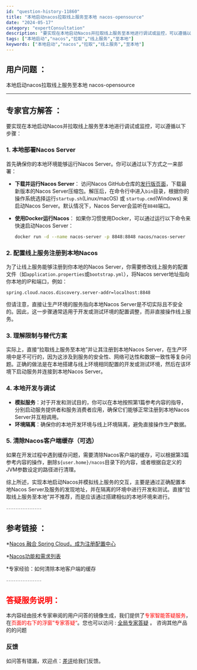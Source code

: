 ```yaml
---
id: "question-history-11860"
title: "本地启动nacos拉取线上服务至本地 nacos-opensource"
date: "2024-05-17"
category: "expertConsultation"
description: "要实现在本地启动Nacos并拉取线上服务至本地进行调试或监控，可以遵循以下步骤：### 1. **本地部署Nacos Server**首先确保你的本地环境能够运行Nacos Server。你可以通过以下方式之一来部署：- **下载并运行Nacos Server**：  访问Nacos GitHub仓"
tags: ["本地启动","nacos","拉取","线上服务","至本地"]
keywords: ["本地启动","nacos","拉取","线上服务","至本地"]
---
```


## 用户问题 ： 
 本地启动nacos拉取线上服务至本地 nacos-opensource 

---------------
## 专家官方解答 ：

要实现在本地启动Nacos并拉取线上服务至本地进行调试或监控，可以遵循以下步骤：

### 1. **本地部署Nacos Server**

首先确保你的本地环境能够运行Nacos Server。你可以通过以下方式之一来部署：

- **下载并运行Nacos Server**：
  访问Nacos GitHub仓库的[发行版页面](https://github.com/alibaba/nacos/releases)，下载最新版本的Nacos Server压缩包。解压后，在命令行中进入`bin`目录，根据你的操作系统选择运行`startup.sh`(Linux/macOS) 或 `startup.cmd`(Windows) 来启动Nacos Server。默认情况下，Nacos Server会监听在`8848`端口。

- **使用Docker运行Nacos**：
  如果你习惯使用Docker，可以通过运行以下命令来快速启动Nacos Server：
  ```sh
  docker run -d --name nacos-server -p 8848:8848 nacos/nacos-server
  ```

### 2. **配置线上服务注册到本地Nacos**

为了让线上服务能够注册到你本地的Nacos Server，你需要修改线上服务的配置文件（如`application.properties`或`bootstrap.yml`），将Nacos server地址指向你本地的IP和端口，例如：
```properties
spring.cloud.nacos.discovery.server-addr=localhost:8848
```
但请注意，直接让生产环境的服务指向本地Nacos Server是不切实际且不安全的。因此，这一步骤通常适用于开发或测试环境的配置调整，而非直接操作线上服务。

### 3. **理解限制与替代方案**

实际上，直接“拉取线上服务至本地”并让其注册到本地Nacos Server，在生产环境中是不可行的，因为这涉及到服务的安全性、网络可达性和数据一致性等复杂问题。正确的做法是在本地搭建与线上环境相同配置的开发或测试环境，然后在该环境下启动服务并连接到本地Nacos Server。

### 4. **本地开发与调试**

- **模拟服务**：对于开发和测试目的，你可以在本地按照第1篇参考内容的指导，分别启动服务提供者和服务消费者应用，确保它们能够正常注册到本地Nacos Server并互相调用。
- **环境隔离**：确保你的本地开发环境与线上环境隔离，避免直接操作生产数据。

### 5. **清除Nacos客户端缓存（可选）**

如果在开发过程中遇到缓存问题，需要清除Nacos客户端的缓存，可以根据第3篇参考内容的操作，删除`${user.home}/nacos`目录下的内容，或者根据自定义的JVM参数设定的路径进行清理。

综上所述，实现本地启动Nacos并模拟线上服务的交互，主要是通过正确配置本地Nacos Server及服务的发现地址，并在隔离的环境中进行开发和测试。直接“拉取线上服务至本地”并不推荐，而是应该通过搭建相似的本地环境来进行。


<font color="#949494">---------------</font> 


## 参考链接 ：

*[Nacos 融合 Spring Cloud，成为注册配置中心](https://nacos.io/docs/latest/ecology/use-nacos-with-spring-cloud)
 
 *[Nacos功能和需求列表](https://nacos.io/docs/latest/archive/feature-list)
 
 *专家经验：如何清除本地客户端的缓存 


 <font color="#949494">---------------</font> 
 


## <font color="#FF0000">答疑服务说明：</font> 

本内容经由技术专家审阅的用户问答的镜像生成，我们提供了<font color="#FF0000">专家智能答疑服务</font>，在<font color="#FF0000">页面的右下的浮窗”专家答疑“</font>。您也可以访问 : [全局专家答疑](https://answer.opensource.alibaba.com/docs/intro) 。 咨询其他产品的的问题

### 反馈
如问答有错漏，欢迎点：[差评](https://ai.nacos.io/user/feedbackByEnhancerGradePOJOID?enhancerGradePOJOId=13828)给我们反馈。
